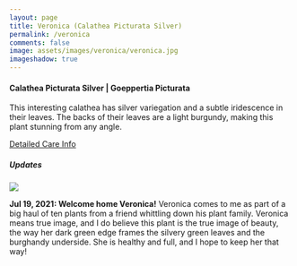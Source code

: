 ```yaml
---
layout: page
title: Veronica (Calathea Picturata Silver)
permalink: /veronica
comments: false
image: assets/images/veronica/veronica.jpg
imageshadow: true
---
```


#### Calathea Picturata Silver | Goeppertia Picturata

This interesting calathea has silver variegation and a subtle iridescence in their leaves. The backs of their leaves are a light burgundy, making this plant stunning from any angle.

[Detailed Care Info](care#calathea)

##### Updates

<img class="figure-img" src="{{site.baseurl}}/assets/images/veronica/veronica-jul21-21.jpg">

**Jul 19, 2021: Welcome home Veronica!** Veronica comes to me as part of a big haul of ten plants from a friend whittling down his plant family.  Veronica means true image, and I do believe this plant is the true image of beauty, the way her dark green edge frames the silvery green leaves and the burghandy underside.  She is healthy and full, and I hope to keep her that way!

